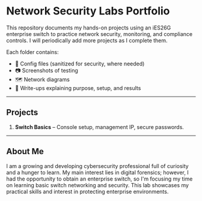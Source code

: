 # Network Security Labs Portfolio

This repository documents my hands-on projects using an iES26G enterprise switch 
to practice network security, monitoring, and compliance controls. I will periodically add more projects as I complete them.

Each folder contains:
- 📜 Config files (sanitized for security, where needed)
- 📷 Screenshots of testing
- 🗺️ Network diagrams
- 📄 Write-ups explaining purpose, setup, and results

---

## Projects

1. **Switch Basics** – Console setup, management IP, secure passwords.

---

## About Me
I am a growing and developing cybersecurity professional full of curiosity and a hunger to learn. My main interest lies in digital forensics; however, I had the opportunity to obtain an enterprise switch, so I'm focusing my time on learning basic switch networking and security. This lab showcases my practical skills and interest in protecting enterprise environments.

